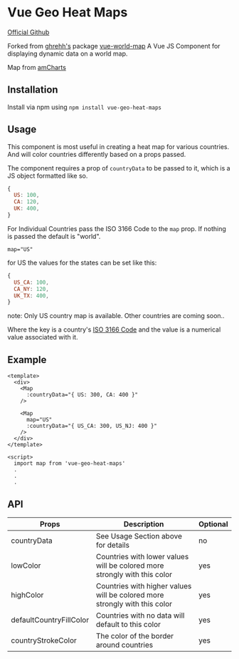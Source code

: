 # Vue Geo Heat Maps

[Official Github](https://github.com/aleem-ahmed/vue-geo-heat-maps)

Forked from [ghrehh's](https://www.npmjs.com/~ghrehh) package [vue-world-map](https://www.npmjs.com/package/vue-world-map)
A Vue JS Component for displaying dynamic data on a world map.

Map from [amCharts](https://www.amcharts.com/svg-maps/?map=world)

## Installation

Install via npm using `npm install vue-geo-heat-maps`

## Usage

This component is most useful in creating a heat map for various countries. And
will color countries differently based on a props passed.

The component requires a prop of `countryData` to be passed to it, which is a JS
object formatted like so.

``` javascript
{
  US: 100,
  CA: 120,
  UK: 400,
}
```

For Individual Countries pass the ISO 3166 Code to the `map` prop. If nothing is passed the default is "world".

```
map="US"
```

for US the values for the states can be set like this:

``` javascript
{
  US_CA: 100,
  CA_NY: 120,
  UK_TX: 400,
}
```

note: Only US country map is available. Other countries are coming soon..

Where the key is a country's
[ISO 3166 Code](https://en.wikipedia.org/wiki/ISO_3166) and the value is a
numerical value associated with it.

## Example
```
<template>
  <div>
    <Map
      :countryData="{ US: 300, CA: 400 }"
    />

    <Map
      map="US"
      :countryData="{ US_CA: 300, US_NJ: 400 }"
    />
  </div>
</template>

<script>
  import map from 'vue-geo-heat-maps'
  .
  .
  .
``` 

## API

| Props | Description | Optional |
| --- | --- | --- |
| countryData | See Usage Section above for details  | no |
| lowColor | Countries with lower values will be colored more strongly with this color | yes |
| highColor | Countries with higher values will be colored more strongly with this color | yes |
| defaultCountryFillColor | Countries with no data will default to this color | yes |
| countryStrokeColor | The color of the border around countries | yes |
